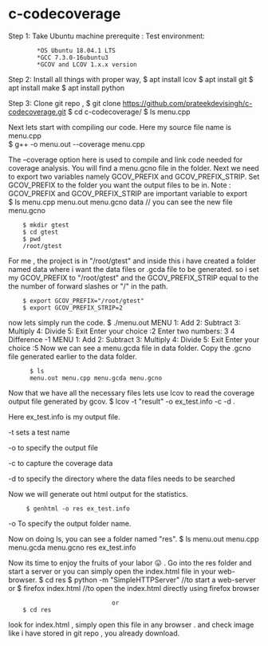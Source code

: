 # c-codecoverage

Step 1: Take Ubuntu machine
      prerequite :
        Test environment:

            *OS Ubuntu 18.04.1 LTS
            *GCC 7.3.0-16ubuntu3
            *GCOV and LCOV 1.x.x version
            
Step 2: Install all things with proper way, 
        $ apt install lcov
        $ apt install git
        $ apt install make
        $ apt install python
        
Step 3: Clone git repo ,
        $ git clone https://github.com/prateekdevisingh/c-codecoverage.git
        $ cd c-codecoverage/
        $ ls
        menu.cpp
        
Next lets start with compiling our code. Here my source file name is menu.cpp        
        $ g++ -o menu.out --coverage menu.cpp
        
The –coverage option here is used to compile and link code needed for coverage analysis. You will find a menu.gcno file in the folder. Next we need to export two variables namely GCOV_PREFIX and GCOV_PREFIX_STRIP. Set GCOV_PREFIX to the folder you want the output files to be in. Note : GCOV_PREFIX and GCOV_PREFIX_STRIP are important variable to export       
        $ ls
        menu.cpp  menu.out  menu.gcno  data    // you can see the new file menu.gcno
        
        $ mkdir gtest
        $ cd gtest
        $ pwd
        /root/gtest
        
For me , the project is in  "/root/gtest" and  inside this i have created a folder named data where i want the data files or .gcda file to be generated. so i set my GCOV_PREFIX to "/root/gtest" and the GCOV_PREFIX_STRIP equal to the the number of forward slashes or "/" in the path.        


        $ export GCOV_PREFIX="/root/gtest"
        $ export GCOV_PREFIX_STRIP=2
        
now lets simply run the code.
        $ ./menu.out
        MENU
            1: Add
            2: Subtract
            3: Multiply
            4: Divide
            5: Exit
            Enter your choice :2
            Enter two numbers: 3 4
            Difference -1
            MENU
            1: Add
            2: Subtract
            3: Multiply
            4: Divide
            5: Exit
            Enter your choice :5
 Now we can see a menu.gcda file in data folder. Copy the .gcno file generated earlier to the data folder.
 
          $ ls
          menu.out menu.cpp menu.gcda menu.gcno
 
 Now that we have all the necessary files lets use lcov to read the coverage output file generated by gcov.
          $ lcov -t "result" -o ex_test.info -c -d .
    
 Here ex_test.info is my output file.

-t     sets a test name

-o    to specify the output file

-c    to capture the coverage data

-d    to specify the directory where the data files needs to be searched

Now we will generate out html output for the statistics.

         $ genhtml -o res ex_test.info
         
-o    To specify the output folder name.

Now on doing ls, you can see a folder named "res".
        $ ls
        menu.out menu.cpp menu.gcda menu.gcno res ex_test.info

Now its time to enjoy the fruits of your labor 😛 . Go into the res folder and start a server or you can simply open the index.html file in your web-browser.
        $ cd res
        $ python -m "SimpleHTTPServer"  //to start a web-server  or
        $ firefox index.html            //to open the index.html directly using firefox browser
        
                                 or
        $ cd res
look for index.html , simply open this file in any browser . and check image like i have stored in git repo , you already download.
     
 
    
  
